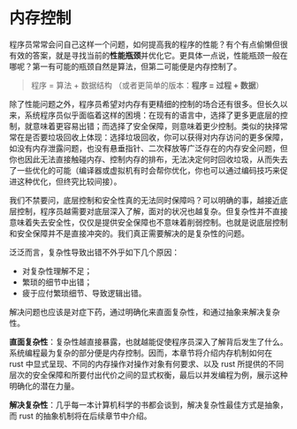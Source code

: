 # 内存控制

<!-- 增加性能和瓶颈更泛化的叙述， -->

程序员常常会问自己这样一个问题，如何提高我的程序的性能？有个有点偷懒但很有效的答案，就是寻找当前的**性能瓶颈**并优化它。更具体一点说，性能瓶颈一般在哪呢？第一有可能的瓶颈自然是算法，但第二可能便是内存控制了。

> 程序 = 算法 + 数据结构 （或者更简单的版本：**程序 = 过程 + 数据**）

除了性能问题之外，程序员希望对内存有更精细的控制的场合还有很多。但长久以来，系统程序员似乎面临着这样的困境：在现有的语言中，选择了更多更底层的控制，就意味着更容易出错；而选择了安全保障，则意味着更少控制。类似的抉择常常在是否要垃圾回收上体现：选择垃圾回收，你可以获得对内存访问的更多保障，如没有内存泄露问题，也没有悬垂指针、二次释放等广泛存在的内存安全问题，但你也因此无法直接触碰内存、控制内存的排布，无法决定何时回收垃圾，从而失去了一些优化的可能（编译器或虚拟机有时会帮你优化，你也可以通过编码技巧来促进这种优化，但终究比较间接）。

我们不禁要问，底层控制和安全性真的无法同时保障吗？可以明确的事，越接近底层控制，程序员越需要对底层深入了解，面对的状况也越复杂。但复杂性并不直接意味着失去安全性，仅仅是提供安全保障也不意味着削弱控制。也就是说底层控制和安全保障并不是直接冲突的。我们真正需要解决的是复杂性的问题。

泛泛而言，复杂性导致出错不外乎如下几个原因：

* 对复杂性理解不足；
* 繁琐的细节中出错；
* 疲于应付繁琐细节、导致逻辑出错。

解决问题也应该是对症下药，通过明确化来直面复杂性，和通过抽象来解决复杂性。

**直面复杂性**：复杂性越直接暴露，也就越能促使程序员深入了解背后发生了什么。系统编程最为复杂的部分便是内存控制。因而，本章节将介绍内存机制如何在 rust 中显式呈现、不同的内存操作对操作对象有何要求、以及 rust 所提供的不同层次的安全保障和所要付出代价之间的显式权衡，最后以并发编程为例，展示这种明确化的潜在力量。

**解决复杂性**：几乎每一本计算机科学的书都会谈到，解决复杂性最佳方式是抽象，而 rust 的抽象机制将在后续章节中介绍。

<!--
参考：
https://doc.rust-lang.org/nomicon/index.html
https://docs.rust-embedded.org/book/static-guarantees/index.html
https://doc.rust-lang.org/1.5.0/book/choosing-your-guarantees.html
-->

